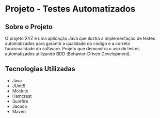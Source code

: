 # Projeto - Testes Automatizados 

## Sobre o Projeto
O projeto XYZ é uma aplicação Java que ilustra a implementação de testes automatizados para garantir a qualidade do código e a correta funcionalidade do software.
Projeto que demonstra o uso de testes automatizados utilizando BDD (Behavior-Driven Development).

## Tecnologias Utilizadas

- Java
- JUnit5
- Mockito
- Hamcrest
- Surefire
- Jacoco
- Maven
